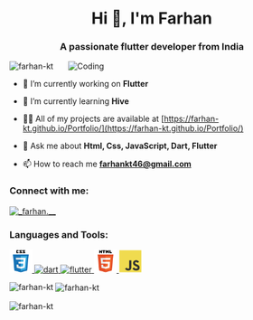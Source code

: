 
<h1 align="center">Hi 👋, I'm Farhan</h1>
<h3 align="center">A passionate flutter developer from India</h3>
<img align="right" alt="Coding" width="400" src="https://user-images.githubusercontent.com/74038190/238353480-219bcc70-f5dc-466b-9a60-29653d8e8433.gif"

<p align="left"> <img src="https://komarev.com/ghpvc/?username=farhan-kt&label=Profile%20views&color=0e75b6&style=flat" alt="farhan-kt" /> </p>

- 🔭 I’m currently working on **Flutter**

- 🌱 I’m currently learning **Hive**

- 👨‍💻 All of my projects are available at [https://farhan-kt.github.io/Portfolio/](https://farhan-kt.github.io/Portfolio/)

- 💬 Ask me about **Html, Css, JavaScript, Dart, Flutter**

- 📫 How to reach me **farhankt46@gmail.com**

<h3 align="left">Connect with me:</h3>
<p align="left">
<a href="https://instagram.com/_farhan.__" target="blank"><img align="center" src="https://raw.githubusercontent.com/rahuldkjain/github-profile-readme-generator/master/src/images/icons/Social/instagram.svg" alt="_farhan.__" height="30" width="40" /></a>
</p>

<h3 align="left">Languages and Tools:</h3>
<p align="left"> <a href="https://www.w3schools.com/css/" target="_blank" rel="noreferrer"> <img src="https://raw.githubusercontent.com/devicons/devicon/master/icons/css3/css3-original-wordmark.svg" alt="css3" width="40" height="40"/> </a> <a href="https://dart.dev" target="_blank" rel="noreferrer"> <img src="https://www.vectorlogo.zone/logos/dartlang/dartlang-icon.svg" alt="dart" width="40" height="40"/> </a> <a href="https://flutter.dev" target="_blank" rel="noreferrer"> <img src="https://www.vectorlogo.zone/logos/flutterio/flutterio-icon.svg" alt="flutter" width="40" height="40"/> </a> <a href="https://www.w3.org/html/" target="_blank" rel="noreferrer"> <img src="https://raw.githubusercontent.com/devicons/devicon/master/icons/html5/html5-original-wordmark.svg" alt="html5" width="40" height="40"/> </a> <a href="https://developer.mozilla.org/en-US/docs/Web/JavaScript" target="_blank" rel="noreferrer"> <img src="https://raw.githubusercontent.com/devicons/devicon/master/icons/javascript/javascript-original.svg" alt="javascript" width="40" height="40"/> </a> </p>

<p><img align="left" src="https://github-readme-stats.vercel.app/api/top-langs?username=farhan-kt&show_icons=true&locale=en&layout=compact" alt="farhan-kt" /></p>

<p>&nbsp;<img align="center" src="https://github-readme-stats.vercel.app/api?username=farhan-kt&show_icons=true&locale=en" alt="farhan-kt" /></p>

<p><img align="center" src="https://github-readme-streak-stats.herokuapp.com/?user=farhan-kt&" alt="farhan-kt" /></p>
